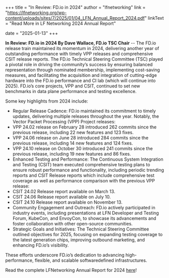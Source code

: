 +++
title = "In Review: FD.io in 2024"
author = "lfnetworking"
link = "https://lfnetworking.org/wp-content/uploads/sites/7/2025/01/04_LFN_Annual_Report_2024.pdf"
linkText = "Read More in LF Networking 2024 Annual Report"

date = "2025-01-13"
+++

**In Review: FD.io in 2024  By Dave Wallace, FD.io TSC Chair** -- The FD.io release train maintained its momentum
in 2024, delivering another year of outstanding
performance with timely VPP releases and
comprehensive CSIT release reports. The FD.io Technical
Steering Committee (TSC) played a pivotal role in
driving the community’s success by ensuring balanced
representation through nominated membership,
implementing cost-saving measures, and facilitating the
acquisition and integration of cutting-edge hardware into
the FD.io performance and CI lab (which will continue
into 2025). FD.io’s core projects, VPP and CSIT, continued
to set new benchmarks in data plane performance and
testing excellence.

Some key highlights from 2024 include:
- Regular Release Cadence: FD.io maintained its
commitment to timely updates, delivering multiple
releases throughout the year. Notably, the Vector
Packet Processing (VPP)
Project releases:
- VPP 24.02 release on February 28 introduced 262
commits since the previous release, including 22
new features and 123 fixes.
- VPP 24.06 release on June 28 introduced 284
commits since the previous release, including 14
new features and 124 fixes.
- VPP 24.10 release on October 30 introduced 241
 commits since the previous release, including
19 new features and 86 fixes.
- Enhanced Testing and Performance: The Continuous
System Integration and Testing (CSIT) team executed
comprehensive testing plans to ensure robust
performance and functionality, including periodic
trending reports and CSIT Release reports which
include comprehensive test coverage as well as
performance comparison with the previous VPP
release:
- CSIT 24.02 Release report available on March 13.
- CSIT 24.06 Release report available on July 10.
- CSIT 24.10 Release report available on November 13.
- Community Engagement and Outreach: FD.io actively
participated in industry events, including
presentations at LFN Developer and Testing Forum,
KubeCon, and EnvoyCon, to showcase its
advancements and foster collaboration with other
open-source communities.
- Strategic Goals and Initiatives: The Technical Steering
Committee outlined objectives for 2025, focusing on
expanding testing coverage to the latest generation
chips, improving outbound marketing, and enhancing
FD.io’s visibility.

These efforts underscore FD.io’s dedication to advancing
high-performance, flexible, and scalable softwaredefined infrastructures.

Read the complete LFNetworking Annual Report for 2024
[here](https://lfnetworking.org/wp-content/uploads/sites/7/2025/01/04_LFN_Annual_Report_2024.pdf)!
